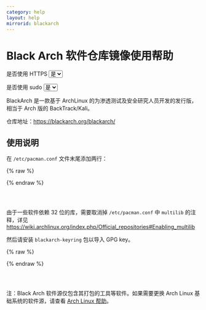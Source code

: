 ```yaml
---
category: help
layout: help
mirrorid: blackarch
---
```


# Black Arch 软件仓库镜像使用帮助

<form class="form-inline">
<div class="form-group">
	<label>是否使用 HTTPS</label>
	<select id="http-select" class="form-control content-select" data-target="#content-0,#content-1">
	  <option data-http_protocol="https://" selected>是</option>
	  <option data-http_protocol="http://">否</option>
	</select>
</div>
</form>


<form class="form-inline">
<div class="form-group">
	<label>是否使用 sudo</label>
	<select id="sudo-select" class="form-control content-select" data-target="#content-0,#content-1">
	  <option data-sudo="sudo " data-sudoE="sudo -E " selected>是</option>
	  <option data-sudo="" data-sudoE="">否</option>
	</select>
</div>
</form>



BlackArch 是一款基于 ArchLinux 的为渗透测试及安全研究人员开发的发行版，相当于 Arch 版的 BackTrack/Kali。

仓库地址：https://blackarch.org/blackarch/

## 使用说明

在 `/etc/pacman.conf` 文件末尾添加两行：



{% raw %}
<script id="template-0" type="x-tmpl-markup">
[blackarch]
Server = {{http_protocol}}{{mirror}}/$repo/os/$arch
</script>
{% endraw %}

<p></p>

<pre>
<code id="content-0" class="language-ini" data-template="#template-0" data-select="#http-select,#sudo-select">
</code>
</pre>


由于一些软件依赖 32 位的库，需要取消掉 `/etc/pacman.conf` 中 `multilib` 的注释，详见 https://wiki.archlinux.org/index.php/Official_repositories#Enabling_multilib

然后请安装 ``blackarch-keyring`` 包以导入 GPG key。



{% raw %}
<script id="template-1" type="x-tmpl-markup">
{{sudo}}pacman -Sy blackarch-keyring
</script>
{% endraw %}

<p></p>

<pre>
<code id="content-1" class="language-plaintext" data-template="#template-1" data-select="#http-select,#sudo-select">
</code>
</pre>


注：Black Arch 软件源仅包含其打包的工具等软件。如果需要更换 Arch Linux 基础系统的软件源，请查看 [Arch Linux 帮助](/help/archlinux)。

